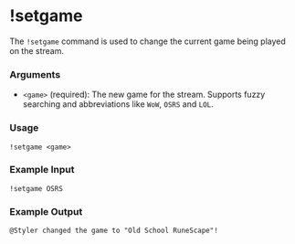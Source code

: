 # !setgame

The `!setgame` command is used to change the current game being played on the stream.

### Arguments

- `<game>` (required): The new game for the stream. Supports fuzzy searching and abbreviations like `WoW`, `OSRS` and `LOL`.

### Usage

```
!setgame <game>
```

### Example Input

```
!setgame OSRS
```

### Example Output

```
@Styler changed the game to "Old School RuneScape"! 
```
